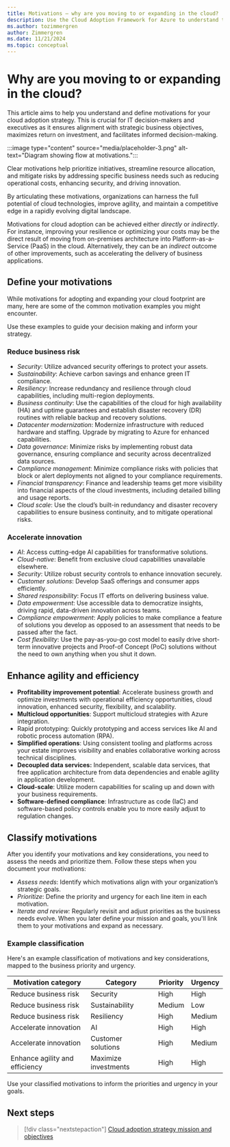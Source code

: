 ```yaml
---
title: Motivations – why are you moving to or expanding in the cloud? 
description: Use the Cloud Adoption Framework for Azure to understand the motivations behind cloud migration that can help produce more successful business outcomes.
ms.author: tozimmergren
author: Zimmergren
ms.date: 11/21/2024
ms.topic: conceptual
---
```


# Why are you moving to or expanding in the cloud?

This article aims to help you understand and define motivations for your cloud adoption strategy. This is crucial for IT decision-makers and executives as it ensures alignment with strategic business objectives, maximizes return on investment, and facilitates informed decision-making.

:::image type="content" source="media/placeholder-3.png" alt-text="Diagram showing flow at motivations.":::

Clear motivations help prioritize initiatives, streamline resource allocation, and mitigate risks by addressing specific business needs such as reducing operational costs, enhancing security, and driving innovation.  

By articulating these motivations, organizations can harness the full potential of cloud technologies, improve agility, and maintain a competitive edge in a rapidly evolving digital landscape.

Motivations for cloud adoption can be achieved either *directly* or *indirectly*. For instance, improving your resilience or optimizing your costs may be the direct result of moving from on-premises architecture into Platform-as-a-Service (PaaS) in the cloud. Alternatively, they can be an *indirect* outcome of other improvements, such as accelerating the delivery of business applications.

## Define your motivations

While motivations for adopting and expanding your cloud footprint are many, here are some of the common motivation examples you might encounter.  

Use these examples to guide your decision making and inform your strategy.

### Reduce business risk  

- *Security*: Utilize advanced security offerings to protect your assets.
- *Sustainability*: Achieve carbon savings and enhance green IT compliance.
- *Resiliency*: Increase redundancy and resilience through cloud capabilities, including multi-region deployments.
- *Business continuity*: Use the capabilities of the cloud for high availability (HA) and uptime guarantees and establish disaster recovery (DR) routines with reliable backup and recovery solutions.
- *Datacenter modernization*: Modernize infrastructure with reduced hardware and staffing. Upgrade by migrating to Azure for enhanced capabilities.
- *Data governance*: Minimize risks by implementing robust data governance, ensuring compliance and security across decentralized data sources.
- *Compliance management*: Minimize compliance risks with policies that block or alert deployments not aligned to your compliance requirements.  
- *Financial transparency*: Finance and leadership teams get more visibility into financial aspects of the cloud investments, including detailed billing and usage reports.
- *Cloud scale*: Use the cloud’s built-in redundancy and disaster recovery capabilities to ensure business continuity, and to mitigate operational risks.

### Accelerate innovation  

- *AI*: Access cutting-edge AI capabilities for transformative solutions.
- *Cloud-native*: Benefit from exclusive cloud capabilities unavailable elsewhere.
- *Security*: Utilize robust security controls to enhance innovation securely.
- *Customer solutions*: Develop SaaS offerings and consumer apps efficiently.
- *Shared responsibility*: Focus IT efforts on delivering business value.
- *Data empowerment*: Use accessible data to democratize insights, driving rapid, data-driven innovation across teams.
- *Compliance empowerment*: Apply policies to make compliance a feature of solutions you develop as opposed to an assessment that needs to be passed after the fact.
- *Cost flexibility*: Use the pay-as-you-go cost model to easily drive short-term innovative projects and Proof-of Concept (PoC) solutions without the need to own anything when you shut it down.

## Enhance agility and efficiency

- **Profitability improvement potential**: Accelerate business growth and optimize investments with operational efficiency opportunities, cloud innovation, enhanced security, flexibility, and scalability.
- **Multicloud opportunities**: Support multicloud strategies with Azure integration.
- Rapid prototyping: Quickly prototyping and access services like AI and robotic process automation (RPA).
- **Simplified operations**: Using consistent tooling and platforms across your estate improves visibility and enables collaborative working across technical disciplines.
- **Decoupled data services:** Independent, scalable data services, that free application architecture from data dependencies and enable agility in application development.
- **Cloud-scale**: Utilize modern capabilities for scaling up and down with your business requirements.
- **Software-defined compliance**: Infrastructure as code (IaC) and software-based policy controls enable you to more easily adjust to regulation changes.

## Classify motivations

After you identify your motivations and key considerations, you need to assess the needs and prioritize them. Follow these steps when you document your motivations:

- *Assess needs*: Identify which motivations align with your organization’s strategic goals.
- *Prioritize*: Define the priority and urgency for each line item in each motivation.
- *Iterate and review:* Regularly revisit and adjust priorities as the business needs evolve. When you later define your mission and goals, you'll link them to your motivations and expand as necessary.

### Example classification

Here's an example classification of motivations and key considerations, mapped to the business priority and urgency.

| **Motivation category** | **Category** | **Priority** | **Urgency** |
|---------|---------|---------|---------|
| Reduce business risk | Security | High | High |
| Reduce business risk | Sustainability | Medium | Low |
| Reduce business risk | Resiliency | High | Medium |
| Accelerate innovation | AI | High | High |
| Accelerate innovation | Customer solutions | High | Medium |
| Enhance agility and efficiency | Maximize investments | High | High |

Use your classified motivations to inform the priorities and urgency in your goals.

## Next steps

> [!div class="nextstepaction"]
> [Cloud adoption strategy mission and objectives](mission-objectives.md)
